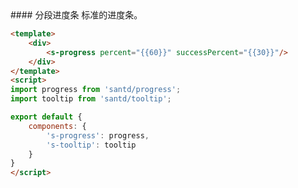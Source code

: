 <text lang="cn">
#### 分段进度条
标准的进度条。
</text>

```html
<template>
    <div>
        <s-progress percent="{{60}}" successPercent="{{30}}"/>
    </div>
</template>
<script>
import progress from 'santd/progress';
import tooltip from 'santd/tooltip';

export default {
    components: {
        's-progress': progress,
        's-tooltip': tooltip
    }
}
</script>
```
